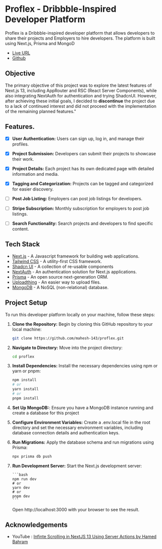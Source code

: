 # Proflex - Dribbble-Inspired Developer Platform

Proflex is a Dribbble-inspired developer platform that allows developers to share their projects and Employers to hire developers. The platform is built using Next.js, Prisma and MongoD

- [Live URL](https://proflexbymahesh.vercel.app/)
- [Github](https://github.com/mahesh-143/proflex)

## Objective

The primary objective of this project was to explore the latest features of Next.js 13, including AppRouter and RSC (React Server Components), while also integrating NextAuth for authentication and trying ShadcnUI. However, after achieving these initial goals, I decided to **discontinue** the project due to a lack of continued interest and did not proceed with the implementation of the remaining planned features."

## Features.

- [x] **User Authentication:** Users can sign up, log in, and manage their profiles.

- [x] **Project Submission:** Developers can submit their projects to showcase their work.

- [x] **Project Details:** Each project has its own dedicated page with detailed information and media.

- [x] **Tagging and Categorization:** Projects can be tagged and categorized for easier discovery.

- [ ] **Post Job Listing:** Employers can post job listings for developers.

- [ ] **Stripe Subscription:** Monthly subscription for employers to post job listings.

- [ ] **Search Functionality:** Search projects and developers to find specific content.

## Tech Stack

- [Next.js](https://nextjs.org/) - A Javascript framework for building web applications.
- [Tailwind CSS](https://tailwindcss.com/) - A utility-first CSS framework.
- [Shadcn UI](https://ui.shadcn.com/) - A collection of re-usable components
- [NextAuth](https://next-auth.js.org/) - An authentication solution for Next.js applications.
- [Prisma](https://www.prisma.io/) - An open source next-generation ORM.
- [Uploadthing](https://uploadthing.com/) - An easier way to upload files.
- [MongoDB](https://www.mongodb.com/) - A NoSQL (non-relational) database.

## Project Setup

To run this developer platform locally on your machine, follow these steps:

1.  **Clone the Repository:** Begin by cloning this GitHub repository to your local machine:

    ```bash
    git clone https://github.com/mahesh-143/proflex.git
    ```

2.  **Navigate to Directory:** Move into the project directory:

    ```bash
    cd proflex
    ```

3.  **Install Dependencies:** Install the necessary dependencies using npm or yarn or pnpm:

    ```bash
    npm install
    # or
    yarn install
    # or
    pnpm install
    ```

4.  **Set Up MongoDB:**: Ensure you have a MongoDB instance running and create a database for this project

5.  **Configure Environment Variables:** Create a .env.local file in the root directory and set the necessary environment variables, including database connection details and authentication keys.

6.  **Run Migrations:** Apply the database schema and run migrations using Prisma:

    ```bash
    npx prisma db push
    ```

7.  **Run Development Server:** Start the Next.js development server:

        ```bash
        npm run dev
        # or
        yarn dev
        # or
        pnpm dev
        ```

    Open http://localhost:3000 with your browser to see the result.

## Acknowledgements

- YouTube : [Infinte Scrolling in NextJS 13 Using Server Actions by Hamed Bahram](https://www.youtube.com/watch?v=IFYFezylQlI)
